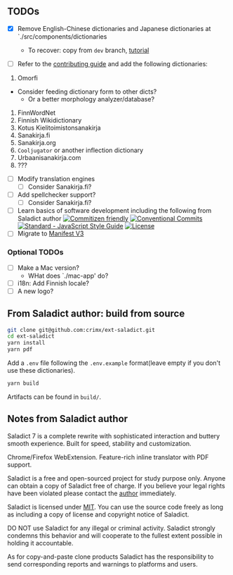 ## TODOs
- [X] Remove English-Chinese dictionaries and Japanese dictionaries at `./src/components/dictionaries
  - To recover: copy from `dev` branch, [tutorial](https://stackoverflow.com/questions/307579/how-do-i-copy-a-version-of-a-single-file-from-one-git-branch-to-another)

- [ ] Refer to the [contributing guide](./CONTRIBUTING.md) and add the following dictionaries:
1. Omorfi
  - Consider feeding dictionary form to other dicts?
    - Or a better morphology analyzer/database?
1. FinnWordNet
1. Finnish Wikidictionary
1. Kotus Kielitoimistonsanakirja
1. Sanakirja.fi
1. Sanakirja.org
1. `Cooljugator` or another inflection dictionary
1. Urbaanisanakirja.com
1. ???
- [ ] Modify translation engines
  - [ ] Consider Sanakirja.fi?
- [ ] Add spellchecker support?
  - [ ] Consider Sanakirja.fi?

- [ ] Learn basics of software development including the following from Saladict author
[![Commitizen friendly](https://img.shields.io/badge/commitizen-friendly-brightgreen.svg?maxAge=2592000)](http://commitizen.github.io/cz-cli/)
[![Conventional Commits](https://img.shields.io/badge/Conventional%20Commits-1.0.0-brightgreen.svg?maxAge=2592000)](https://conventionalcommits.org)
[![Standard - JavaScript Style Guide](https://img.shields.io/badge/code_style-standard-brightgreen.svg?maxAge=2592000)](https://standardjs.com/)
[![License](https://img.shields.io/github/license/crimx/ext-saladict.svg?colorB=44cc11?maxAge=2592000)](https://github.com/crimx/ext-saladict/blob/dev/LICENSE)
- [ ] Migrate to [Manifest V3](https://developer.chrome.com/docs/extensions/develop/migrate)

### Optional TODOs
- [ ] Make a Mac version?
  - WHat does `./mac-app' do?
- [ ] i18n: Add Finnish locale?
- [ ] A new logo?

## From Saladict author: build from source

```bash
git clone git@github.com:crimx/ext-saladict.git
cd ext-saladict
yarn install
yarn pdf
```

Add a `.env` file following the `.env.example` format(leave empty if you don't use these dictionaries).

```bash
yarn build
```

Artifacts can be found in `build/`.

## Notes from Saladict author
Saladict 7 is a complete rewrite with sophisticated interaction and buttery smooth experience. Built for speed, stability and customization.

Chrome/Firefox WebExtension. Feature-rich inline translator with PDF support.

Saladict is a free and open-sourced project for study purpose only. Anyone can obtain a copy of Saladict free of charge. If you believe your legal rights have been violated please contact the [author](https://github.com/crimx) immediately.

Saladict is licensed under [MIT](https://github.com/crimx/ext-saladict/blob/dev/LICENSE). You can use the source code freely as long as including a copy of license and copyright notice of Saladict.

DO NOT use Saladict for any illegal or criminal activity. Saladict strongly condemns this behavior and will cooperate to the fullest extent possible in holding it accountable.

As for copy-and-paste clone products Saladict has the responsibility to send corresponding reports and warnings to platforms and users.